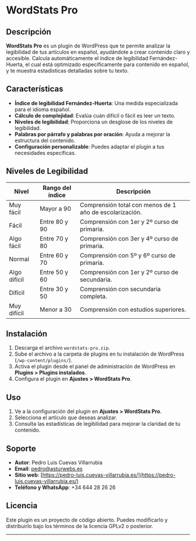 # WordStats Pro

## Descripción

**WordStats Pro** es un plugin de WordPress que te permite analizar la legibilidad de tus artículos en español, ayudándote a crear contenido claro y accesible. Calcula automáticamente el índice de legibilidad Fernández-Huerta, el cual está optimizado específicamente para contenido en español, y te muestra estadísticas detalladas sobre tu texto.

## Características

- **Índice de legibilidad Fernández-Huerta**: Una medida especializada para el idioma español.
- **Cálculo de complejidad**: Evalúa cuán difícil o fácil es leer un texto.
- **Niveles de legibilidad**: Proporciona un desglose de los niveles de legibilidad.
- **Palabras por párrafo y palabras por oración**: Ayuda a mejorar la estructura del contenido.
- **Configuración personalizable**: Puedes adaptar el plugin a tus necesidades específicas.

## Niveles de Legibilidad

| Nivel                 | Rango del índice  | Descripción                                   |
|-----------------------|-------------------|-----------------------------------------------|
| Muy fácil             | Mayor a 90        | Comprensión total con menos de 1 año de escolarización. |
| Fácil                 | Entre 80 y 90     | Comprensión con 1er y 2º curso de primaria. |
| Algo fácil            | Entre 70 y 80     | Comprensión con 3er y 4º curso de primaria. |
| Normal                | Entre 60 y 70     | Comprensión con 5º y 6º curso de primaria. |
| Algo difícil          | Entre 50 y 60     | Comprensión con 1er y 2º curso de secundaria. |
| Difícil               | Entre 30 y 50     | Comprensión con secundaria completa. |
| Muy difícil           | Menor a 30        | Comprensión con estudios superiores. |

## Instalación

1. Descarga el archivo `wordstats-pro.zip`.
2. Sube el archivo a la carpeta de plugins en tu instalación de WordPress (`/wp-content/plugins/`).
3. Activa el plugin desde el panel de administración de WordPress en **Plugins > Plugins instalados**.
4. Configura el plugin en **Ajustes > WordStats Pro**.

## Uso

1. Ve a la configuración del plugin en **Ajustes > WordStats Pro**.
2. Selecciona el artículo que deseas analizar.
3. Consulta las estadísticas de legibilidad para mejorar la claridad de tu contenido.

## Soporte

- **Autor**: Pedro Luis Cuevas Villarrubia
- **Email**: [pedro@asturwebs.es](mailto:pedro@asturwebs.es)
- **Sitio web**: [https://pedro-luis.cuevas-villarrubia.es/](https://pedro-luis.cuevas-villarrubia.es/)
- **Teléfono y WhatsApp**: +34 644 28 26 26

## Licencia

Este plugin es un proyecto de código abierto. Puedes modificarlo y distribuirlo bajo los términos de la licencia GPLv2 o posterior.

---

